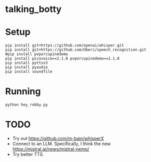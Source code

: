 # talking_botty


# Setup
```
pip install git+https://github.com/openai/whisper.git 
pip install git+https://github.com/Uberi/speech_recognition.git
#pip install pvporcupinedemo
pip install picovoice==2.1.0 pvporcupinedemo==2.1.0
pip install pyttsx3
pip install pyaudio
pip install soundfile
```

# Running

```
python hey_robby.py
```

# TODO
 
- Try out https://github.com/m-bain/whisperX
- Connect to an LLM. Specifically, I think the new https://mistral.ai/news/mistral-nemo/
- Try better TTS.
